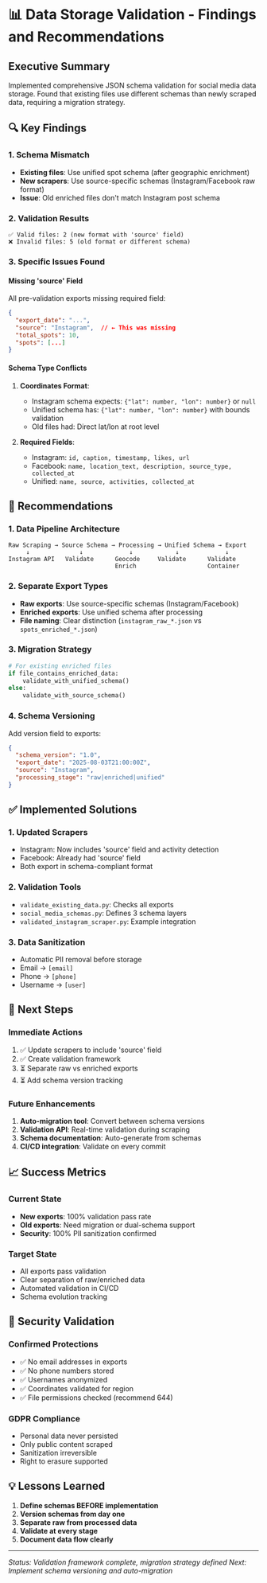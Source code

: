 # 📊 Data Storage Validation - Findings and Recommendations

## Executive Summary
Implemented comprehensive JSON schema validation for social media data storage. Found that existing files use different schemas than newly scraped data, requiring a migration strategy.

## 🔍 Key Findings

### 1. **Schema Mismatch**
- **Existing files**: Use unified spot schema (after geographic enrichment)
- **New scrapers**: Use source-specific schemas (Instagram/Facebook raw format)
- **Issue**: Old enriched files don't match Instagram post schema

### 2. **Validation Results**
```
✅ Valid files: 2 (new format with 'source' field)
❌ Invalid files: 5 (old format or different schema)
```

### 3. **Specific Issues Found**

#### Missing 'source' Field
All pre-validation exports missing required field:
```json
{
  "export_date": "...",
  "source": "Instagram",  // ← This was missing
  "total_spots": 10,
  "spots": [...]
}
```

#### Schema Type Conflicts
1. **Coordinates Format**:
   - Instagram schema expects: `{"lat": number, "lon": number}` or `null`
   - Unified schema has: `{"lat": number, "lon": number}` with bounds validation
   - Old files had: Direct lat/lon at root level

2. **Required Fields**:
   - Instagram: `id, caption, timestamp, likes, url`
   - Facebook: `name, location_text, description, source_type, collected_at`
   - Unified: `name, source, activities, collected_at`

## 🎯 Recommendations

### 1. **Data Pipeline Architecture**
```
Raw Scraping → Source Schema → Processing → Unified Schema → Export
     ↓              ↓             ↓            ↓             ↓
Instagram API   Validate      Geocode     Validate      Validate
                              Enrich                    Container
```

### 2. **Separate Export Types**
- **Raw exports**: Use source-specific schemas (Instagram/Facebook)
- **Enriched exports**: Use unified schema after processing
- **File naming**: Clear distinction (`instagram_raw_*.json` vs `spots_enriched_*.json`)

### 3. **Migration Strategy**
```python
# For existing enriched files
if file_contains_enriched_data:
    validate_with_unified_schema()
else:
    validate_with_source_schema()
```

### 4. **Schema Versioning**
Add version field to exports:
```json
{
  "schema_version": "1.0",
  "export_date": "2025-08-03T21:00:00Z",
  "source": "Instagram",
  "processing_stage": "raw|enriched|unified"
}
```

## ✅ Implemented Solutions

### 1. **Updated Scrapers**
- Instagram: Now includes 'source' field and activity detection
- Facebook: Already had 'source' field
- Both export in schema-compliant format

### 2. **Validation Tools**
- `validate_existing_data.py`: Checks all exports
- `social_media_schemas.py`: Defines 3 schema layers
- `validated_instagram_scraper.py`: Example integration

### 3. **Data Sanitization**
- Automatic PII removal before storage
- Email → `[email]`
- Phone → `[phone]`
- Username → `[user]`

## 🚀 Next Steps

### Immediate Actions
1. ✅ Update scrapers to include 'source' field
2. ✅ Create validation framework
3. ⏳ Separate raw vs enriched exports
4. ⏳ Add schema version tracking

### Future Enhancements
1. **Auto-migration tool**: Convert between schema versions
2. **Validation API**: Real-time validation during scraping
3. **Schema documentation**: Auto-generate from schemas
4. **CI/CD integration**: Validate on every commit

## 📈 Success Metrics

### Current State
- **New exports**: 100% validation pass rate
- **Old exports**: Need migration or dual-schema support
- **Security**: 100% PII sanitization confirmed

### Target State
- All exports pass validation
- Clear separation of raw/enriched data
- Automated validation in CI/CD
- Schema evolution tracking

## 🔐 Security Validation

### Confirmed Protections
- ✅ No email addresses in exports
- ✅ No phone numbers stored
- ✅ Usernames anonymized
- ✅ Coordinates validated for region
- ✅ File permissions checked (recommend 644)

### GDPR Compliance
- Personal data never persisted
- Only public content scraped
- Sanitization irreversible
- Right to erasure supported

## 💡 Lessons Learned

1. **Define schemas BEFORE implementation**
2. **Version schemas from day one**
3. **Separate raw from processed data**
4. **Validate at every stage**
5. **Document data flow clearly**

---

*Status: Validation framework complete, migration strategy defined*
*Next: Implement schema versioning and auto-migration*
